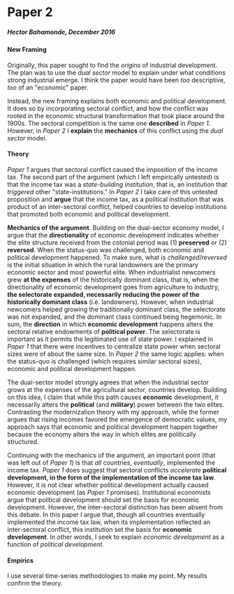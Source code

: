 # Paper 2


##### Hector Bahamonde, December 2016


#### New Framing


Originally, this paper sought to find the *origins* of industrial development. The plan was to use the *dual sector* model to explain under what conditions strong industrial emerge. I think the paper would have been *too* descriptive, *too* of an "economic" paper.

Instead, the new framing explains both economic and political development. It does so by incorporating sectoral conflict, and how the conflict was rooted in the economic structural transformation that took place around the 1900s. The sectoral competition is the same one **described** in *Paper 1*. However, in *Paper 2* I **explain** the **mechanics** of this conflict using the *dual sector* model.

#### Theory

*Paper 1* argues that sectoral conflict caused the imposition of the income tax. The second part of the argument (which I left empirically untested) is that the income tax was a *state-building institution*, that is, an institution that *triggered* other "state-institutions." In *Paper 2* I take care of this untested proposition and **argue** that the income tax, as a political institution that was product of an inter-sectoral conflict, helped countries to develop institutions that promoted both economic and political development.


**Mechanics of the argument**. Building on the dual-sector economy model, I argue that the **directionality** of economic development indicates whether the elite structure received from the colonial period was (1) **preserved** or (2) **reversed**. When the status-quo was challenged, both economic and political development happened. To make sure, what is *challenged*/*reversed* is the initial situation in which the rural landowners are the primary economic sector and most powerful elite. When industrialist newcomers grew **at the expenses** of the historically dominant class, that is, when the directionality of economic development goes from agriculture to industry, **the selectorate expanded, necessarily reducing the power of the historically dominant class** (i.e. landowners). However, when industrial newcomers helped growing the traditionally dominant class, the selectorate was not expanded, and the dominant class continued being hegemonic. In sum, the **direction** in which **economic development** happens alters the sectoral relative endowments of **political power**. The selectorate is important as it permits the legitimated use of state power. I explained in *Paper 1* that there were incentives to centralize state power when sectoral sizes were of about the same size. In *Paper 2* the same logic applies: when the status-quo is challenged (which requires similar sectoral sizes), economic and political development happen.

The dual-sector model strongly agrees that when the industrial sector grows at the expenses of the agricultural sector, countries develop. Building on this idea, I claim that while this path causes **economic** development, it necessarily alters the **political** (and **military**) power between the two elites. Contrasting the modernization theory with my approach, while the former argues that rising incomes favored the emergence of democratic values, my approach says that economic and political development happen together because the economy alters the way in which elites are politically structured.

Continuing with the mechanics of the argument, an important point (that was left out of *Paper 1*) is that *all* countries, *eventually*, implemented the income tax. *Paper 1* does suggest that sectoral conflicts *accelerate* **political development, in the form of the implementation of the income tax law**. However, it is not clear whether political development actually caused economic development (as *Paper 1* promises). Institutional economists argue that political development should set the basis for economic development. However, the inter-sectoral distinction has been absent from this debate. In this paper I argue that, though all countries eventually implemented the income tax law, when its implementation reflected an inter-sectoral conflict, this institution set the basis for **economic development**. In other words, I seek to explain *economic development* as a function of *political development*.


#### Empirics

I use several time-series methodologies to make my point. My results confirm the theory.

